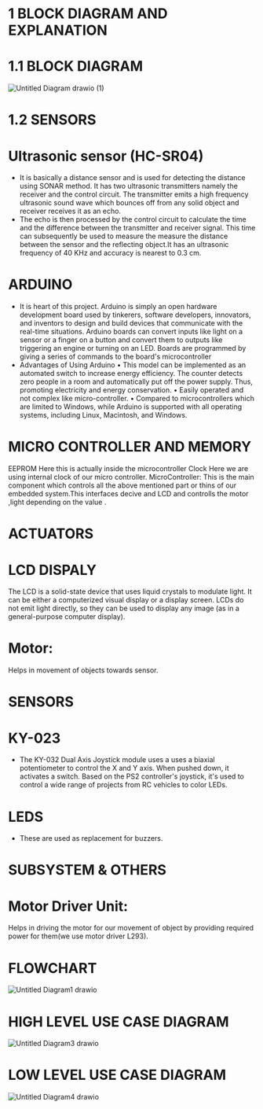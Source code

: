 # 1 BLOCK DIAGRAM AND EXPLANATION 
# 1.1 BLOCK DIAGRAM
![Untitled Diagram drawio (1)](https://user-images.githubusercontent.com/46949062/157125453-1cbbaa33-7693-41b3-afd9-f1483b83aefa.png)
# 1.2 SENSORS
# Ultrasonic sensor (HC-SR04)
* It is basically a distance sensor and is used for detecting the distance using SONAR method. It has two ultrasonic
  transmitters namely the receiver and the control circuit. The transmitter emits a high frequency ultrasonic sound
  wave which bounces off from any solid object and receiver receives it as an echo. 
* The echo is then processed by the control circuit to calculate the time and the difference between the transmitter and receiver signal.
  This time can subsequently be used to measure the measure the distance between the sensor and the reflecting object.It has an ultrasonic
  frequency of 40 KHz and accuracy is nearest to 0.3 cm.

# ARDUINO
* It is heart of this project.
Arduino is simply an open hardware development board used by tinkerers, software
developers, innovators, and inventors to design and build devices that communicate with the
real-time situations.
Arduino boards can convert inputs like light on a sensor or a finger on a button and convert
them to outputs like triggering an engine or turning on an LED. Boards are programmed by
giving a series of commands to the board's microcontroller 
* Advantages of Using Arduino
• This model can be implemented as an automated switch to increase energy efficiency. The
counter detects zero people in a room and automatically put off the power supply. Thus,
promoting electricity and energy conservation.
• Easily operated and not complex like micro-controller.
• Compared to microcontrollers which are limited to Windows, while Arduino is supported
with all operating systems, including Linux, Macintosh, and Windows.
# MICRO CONTROLLER AND MEMORY
EEPROM
Here this is actually inside the microcontroller
Clock
Here we are using internal clock of our micro controller.
MicroController:
This is the main component which controls all the above mentioned part or thins of our embedded system.This interfaces decive and LCD and controlls the motor ,light  depending on the value .
# ACTUATORS 
# LCD DISPALY
The LCD is a solid-state device that uses liquid crystals to modulate light. It can be either a
computerized visual display or a display screen. LCDs do not emit light directly, so they can
be used to display any image (as in a general-purpose computer display).
# Motor:
Helps in movement of objects towards sensor.
# SENSORS
# KY-023 
* The KY-032 Dual Axis Joystick module uses a uses a biaxial potentiometer to control the X and Y axis. When pushed down, it activates a switch. Based on the PS2 controller's joystick, it's used to control a wide range of projects from RC vehicles to color LEDs.
# LEDS
* These are used as replacement for buzzers.
# SUBSYSTEM & OTHERS
# Motor Driver Unit:
Helps in driving the motor for our movement of object by providing required power for them(we use motor driver L293).
# FLOWCHART
![Untitled Diagram1 drawio](https://user-images.githubusercontent.com/46949062/155834707-79c976ce-5401-4ecb-8c7f-b3fedef1f27f.png)
# HIGH LEVEL USE CASE DIAGRAM
![Untitled Diagram3 drawio](https://user-images.githubusercontent.com/46949062/155835169-39f386f7-a5a9-4217-852b-fa01eff543f3.png)
# LOW LEVEL USE CASE DIAGRAM
![Untitled Diagram4 drawio](https://user-images.githubusercontent.com/46949062/155836195-35e158fe-26be-4d4c-ae19-e5d1d7051f9b.png)


